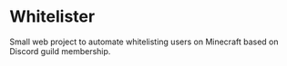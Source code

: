 # Whitelister

Small web project to automate whitelisting users on Minecraft based on Discord guild membership.

